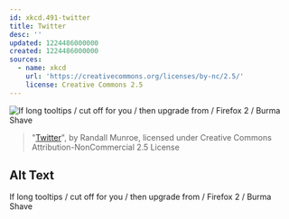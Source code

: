 ```yaml
---
id: xkcd.491-twitter
title: Twitter
desc: ''
updated: 1224486000000
created: 1224486000000
sources:
  - name: xkcd
    url: 'https://creativecommons.org/licenses/by-nc/2.5/'
    license: Creative Commons 2.5
---
```

![If long tooltips / cut off for you / then upgrade from / Firefox 2 / Burma Shave](https://imgs.xkcd.com/comics/twitter.png)
> "[Twitter](https://xkcd.com/491/)", by Randall Munroe, licensed under Creative Commons Attribution-NonCommercial 2.5 License

## Alt Text
If long tooltips / cut off for you / then upgrade from / Firefox 2 / Burma Shave
